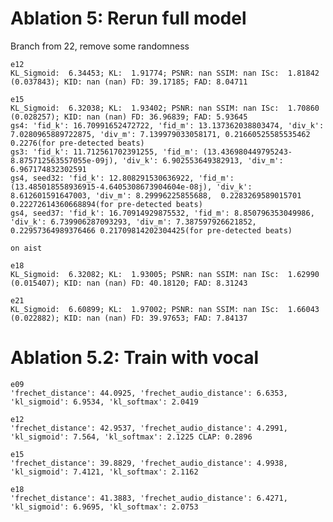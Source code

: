 # Ablation 5: Rerun full model
Branch from 22, remove some randomness

    e12
    KL_Sigmoid:  6.34453; KL:  1.91774; PSNR: nan SSIM: nan ISc:  1.81842 (0.037843); KID: nan (nan) FD: 39.17185; FAD: 8.04711

    e15
    KL_Sigmoid:  6.32038; KL:  1.93402; PSNR: nan SSIM: nan ISc:  1.70860 (0.028257); KID: nan (nan) FD: 36.96839; FAD: 5.93645
    gs4: 'fid_k': 16.70991652472722, 'fid_m': 13.137362038803474, 'div_k': 7.0280965889722875, 'div_m': 7.139979033058171, 0.21660525585535462 0.2276(for pre-detected beats)
    gs3: 'fid_k': 11.712561702391255, 'fid_m': (13.436980449795243-8.875712563557055e-09j), 'div_k': 6.902553649382913, 'div_m': 6.967174832302591
    gs4, seed32: 'fid_k': 12.808291530636922, 'fid_m': (13.485018558936915-4.6405308673904604e-08j), 'div_k': 8.612601591647003, 'div_m': 8.29996225855688,  0.2283269589015701 0.22272614360668894(for pre-detected beats)
    gs4, seed37: 'fid_k': 16.70914929875532, 'fid_m': 8.850796353049986, 'div_k': 6.739906287093293, 'div_m': 7.387597926621852, 0.22957364989376466 0.21709814202304425(for pre-detected beats)

    on aist

    e18
    KL_Sigmoid:  6.32082; KL:  1.93005; PSNR: nan SSIM: nan ISc:  1.62990 (0.015407); KID: nan (nan) FD: 40.18120; FAD: 8.31243

    e21
    KL_Sigmoid:  6.60899; KL:  1.97002; PSNR: nan SSIM: nan ISc:  1.66043 (0.022882); KID: nan (nan) FD: 39.97653; FAD: 7.84137

# Ablation 5.2: Train with vocal

    e09
    'frechet_distance': 44.0925, 'frechet_audio_distance': 6.6353, 'kl_sigmoid': 6.9534, 'kl_softmax': 2.0419

    e12
    'frechet_distance': 42.9537, 'frechet_audio_distance': 4.2991, 'kl_sigmoid': 7.564, 'kl_softmax': 2.1225 CLAP: 0.2896

    e15
    'frechet_distance': 39.8829, 'frechet_audio_distance': 4.9938, 'kl_sigmoid': 7.4121, 'kl_softmax': 2.1162

    e18
    'frechet_distance': 41.3883, 'frechet_audio_distance': 6.4271, 'kl_sigmoid': 6.9695, 'kl_softmax': 2.0753